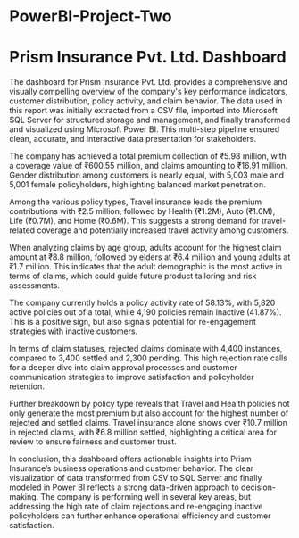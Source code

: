 # PowerBI-Project-Two

# Prism Insurance Pvt. Ltd. Dashboard
The dashboard for Prism Insurance Pvt. Ltd. provides a comprehensive and visually compelling overview of the company's key performance indicators, customer distribution, policy activity, and claim behavior. The data used in this report was initially extracted from a CSV file, imported into Microsoft SQL Server for structured storage and management, and finally transformed and visualized using Microsoft Power BI. This multi-step pipeline ensured clean, accurate, and interactive data presentation for stakeholders.

The company has achieved a total premium collection of ₹5.98 million, with a coverage value of ₹600.55 million, and claims amounting to ₹16.91 million. Gender distribution among customers is nearly equal, with 5,003 male and 5,001 female policyholders, highlighting balanced market penetration.

Among the various policy types, Travel insurance leads the premium contributions with ₹2.5 million, followed by Health (₹1.2M), Auto (₹1.0M), Life (₹0.7M), and Home (₹0.6M). This suggests a strong demand for travel-related coverage and potentially increased travel activity among customers.

When analyzing claims by age group, adults account for the highest claim amount at ₹8.8 million, followed by elders at ₹6.4 million and young adults at ₹1.7 million. This indicates that the adult demographic is the most active in terms of claims, which could guide future product tailoring and risk assessments.

The company currently holds a policy activity rate of 58.13%, with 5,820 active policies out of a total, while 4,190 policies remain inactive (41.87%). This is a positive sign, but also signals potential for re-engagement strategies with inactive customers.

In terms of claim statuses, rejected claims dominate with 4,400 instances, compared to 3,400 settled and 2,300 pending. This high rejection rate calls for a deeper dive into claim approval processes and customer communication strategies to improve satisfaction and policyholder retention.

Further breakdown by policy type reveals that Travel and Health policies not only generate the most premium but also account for the highest number of rejected and settled claims. Travel insurance alone shows over ₹10.7 million in rejected claims, with ₹6.8 million settled, highlighting a critical area for review to ensure fairness and customer trust.

In conclusion, this dashboard offers actionable insights into Prism Insurance’s business operations and customer behavior. The clear visualization of data transformed from CSV to SQL Server and finally modeled in Power BI reflects a strong data-driven approach to decision-making. The company is performing well in several key areas, but addressing the high rate of claim rejections and re-engaging inactive policyholders can further enhance operational efficiency and customer satisfaction.
